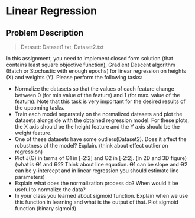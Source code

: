 # Linear Regression

## Problem Description
> Dataset: Dataset1.txt, Dataset2.txt

In this assignment, you need to implement closed form solution (that contains least square objective function), Gradient Descent algorithm (Batch or Stochastic with enough epochs) for linear regression on heights (X) and weights (Y). Please perform the following tasks:
  - Normalize the datasets so that the values of each feature change between 0 (for min value of the feature) and 1 (for max. value of the feature). Note that this task is very important for the desired results of the upcoming tasks.
  - Train each model separately on the normalized datasets and plot the datasets alongside with the obtained regression model. For these plots, the X axis should be the height feature and the Y axis should be the weight feature.
  - One of these datasets have some outliers(Dataset2). Does it affect the robustness of the model? Explain. (think about effect outlier on regression)
  - Plot J(Ɵ) in terms of Ɵ1 in [-2:2] and Ɵ2 in [-2:2]. (in 2D and 3D figure) (what is Ɵ1 and Ɵ2? Think about line equation. Ɵ1 can be slope and Ɵ2 can be y-intercept and in linear regression you should estimate line parameters)
  - Explain what does the normalization process do? When would it be useful to normalize the data?
  - In your class you learned about sigmoid function. Explain when we use this function in learning and what is the output of that. Plot sigmoid function (binary sigmoid)
